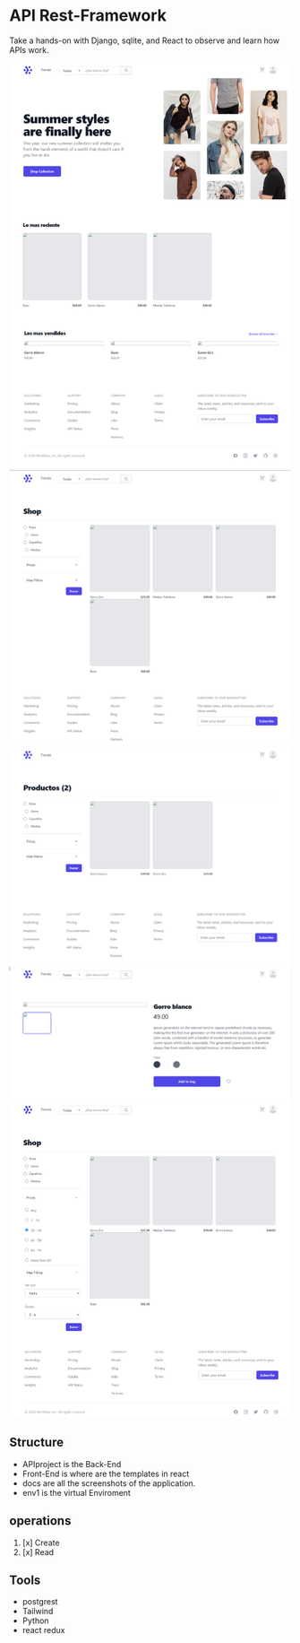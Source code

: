 # API Rest-Framework

Take a hands-on with Django, sqlite, and React to observe and learn how APIs work.

![](docs/w1.png)
![](docs/w2.png)
![](docs/w3.png)
![](docs/w4.png)
![](docs/w5.png)


## Structure

- APIproject is the Back-End 
- Front-End is where are the templates in react
- docs are all the screenshots of the application.
- env1 is the virtual Enviroment


## operations

1. [x] Create
1. [x] Read


## Tools


- postgrest
- Tailwind
- Python
- react redux



